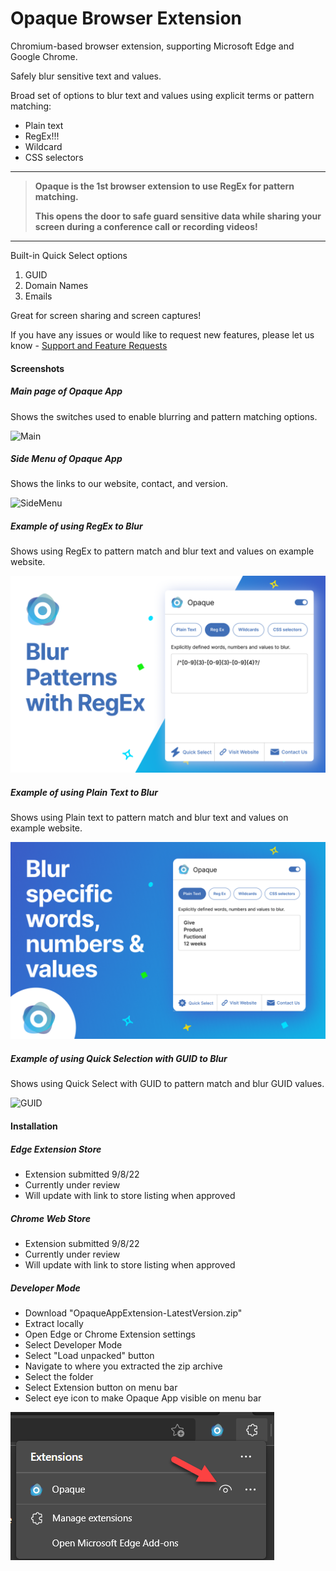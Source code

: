 # Opaque Browser Extension
Chromium-based browser extension, supporting Microsoft Edge and Google Chrome.

Safely blur sensitive text and values. 

Broad set of options to blur text and values using explicit terms or pattern matching:

- Plain text
- RegEx!!!
- Wildcard
- CSS selectors

------

> **Opaque is the 1st browser extension to use RegEx for pattern matching.**
>
> **This opens the door to safe guard sensitive data while sharing your screen during a conference call or recording videos!**

------

Built-in Quick Select options

1. GUID
2. Domain Names
3. Emails

Great for screen sharing and screen captures!

If you have any issues or would like to request new features, please let us know - [Support and Feature Requests](https://github.com/OpaqueApp/ChromiumBrowserExtension/issues)

#### Screenshots

##### Main page of Opaque App 

Shows the switches used to enable blurring and pattern matching options.

![Main](https://github.com/OpaqueApp/ChromiumBrowserExtension/Images/Main.png)

##### Side Menu of Opaque App 

Shows the links to our website, contact, and version.

![SideMenu](./Images/SideMenu.png)

##### Example of using RegEx to Blur

Shows using RegEx to pattern match and blur text and values on example website.

![RegEx](./Images/RegEx.png)

##### Example of using Plain Text to Blur

Shows using Plain text to pattern match and blur text and values on example website.

![PlainText](./Images/PlainText.png)

##### Example of using Quick Selection with GUID to Blur

Shows using Quick Select with GUID to pattern match and blur GUID values.

![GUID](./Images/GUID.png)

#### Installation

##### Edge Extension Store

- Extension submitted 9/8/22
- Currently under review
- Will update with link to store listing when approved

##### Chrome Web Store

- Extension submitted 9/8/22
- Currently under review
- Will update with link to store listing when approved

##### Developer Mode

- Download "OpaqueAppExtension-LatestVersion.zip"
- Extract locally
- Open Edge or Chrome Extension settings
- Select Developer Mode
- Select "Load unpacked" button
- Navigate to where you extracted the zip archive
- Select the folder
- Select Extension button on menu bar
- Select eye icon to make Opaque App visible on menu bar

![VisibleExtension](./Images/VisibleExtension.png)
